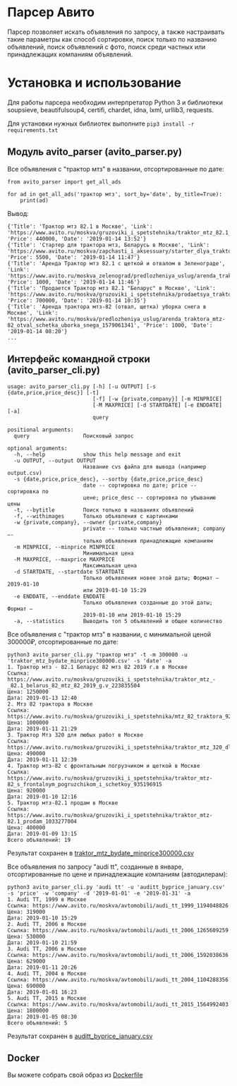 # Парсер Авито

Парсер позволяет искать объявления по запросу, а также настраивать такие параметры как способ сортировки,  поиск только по названию объявлений, поиск объявлений с фото, поиск среди частных или принадлежащих компаниям объявлений.

# Установка и использование

Для работы парсера необходим интерпретатор Python 3  и библиотеки soupsieve, beautifulsoup4, certifi, chardet, idna, lxml, urllib3, requests.

Для установки нужных библиотек выполните `pip3 install -r requirements.txt`

## Модуль avito_parser (avito_parser.py)

Все объявления с "трактор мтз" в названии, отсортированные по дате:

    from avito_parser import get_all_ads
    
    for ad in get_all_ads('трактор мтз', sort_by='date', by_title=True):
        print(ad)

Вывод:

    {'Title': 'Трактор мтз 82.1 в Москве', 'Link': 'https://www.avito.ru/moskva/gruzoviki_i_spetstehnika/traktor_mtz_82.1_1534975416', 'Price': 440000, 'Date': '2019-01-14 13:52'}
    {'Title': 'Стартер для трактора мтз, Беларусь в Москве', 'Link': 'https://www.avito.ru/moskva/zapchasti_i_aksessuary/starter_dlya_traktora_mtz_belarus_1685911202', 'Price': 5500, 'Date': '2019-01-14 11:47'}
    {'Title': 'Аренда Трактор мтз 82.1 с щеткой и отвалом в Зеленограде', 'Link': 'https://www.avito.ru/moskva_zelenograd/predlozheniya_uslug/arenda_traktor_mtz_82.1_s_schetkoy_i_otvalom_915721521', 'Price': 1000, 'Date': '2019-01-14 11:46'}
    {'Title': 'Продается Трактор мтз 82.1 "Беларус" в Москве', 'Link': 'https://www.avito.ru/moskva/gruzoviki_i_spetstehnika/prodaetsya_traktor_mtz_82.1_belarus_1638465257', 'Price': 700000, 'Date': '2019-01-14 10:35'}
    {'Title': 'Аренда трактора мтз-82 (отвал, щетка) уборка снега в Москве', 'Link': 'https://www.avito.ru/moskva/predlozheniya_uslug/arenda_traktora_mtz-82_otval_schetka_uborka_snega_1579061341', 'Price': 1000, 'Date': '2019-01-14 08:20'}
    ...

## Интерфейс командной строки (avito_parser_cli.py)

```python3 avito_parser_cli.py -h
usage: avito_parser_cli.py [-h] [-u OUTPUT] [-s {date,price,price_desc}] [-t]
                           [-f] [-w {private,company}] [-m MINPRICE]
                           [-M MAXPRICE] [-d STARTDATE] [-e ENDDATE] [-a]
                           query

positional arguments:
  query                 Поисковый запрос

optional arguments:
  -h, --help            show this help message and exit
  -u OUTPUT, --output OUTPUT
                        Название cvs файла для вывода (например output.csv)
  -s {date,price,price_desc}, --sortby {date,price,price_desc}
                        date -- сортировка по дате; price -- сортировка по
                        цене; price_desc -- сортировка по убыванию цены
  -t, --bytitle         Поиск только в названиях объявлений
  -f, --withimages      Только объявления с картинками
  -w {private,company}, --owner {private,company}
                        private -- только частные объявления; company –-
                        только объявления принадлежащие компаниям
  -m MINPRICE, --minprice MINPRICE
                        Минимальная цена
  -M MAXPRICE, --maxprice MAXPRICE
                        Максимальная цена
  -d STARTDATE, --startdate STARTDATE
                        Только объявления новее этой даты; Формат – 2019-01-10
                        или 2019-01-10 15:29
  -e ENDDATE, --enddate ENDDATE
                        Только объявления созданные до этой даты; Формат –
                        2019-01-10 или 2019-01-10 15:29
  -a, --statistics      Выводить топ 5 объявлений и общее количество
```

Все объявления с "трактор мтз" в названии, с минимальной ценой 300000₽, отсортированные по дате:

    python3 avito_parser_cli.py "трактор мтз" -t -m 300000 -u 'traktor_mtz_bydate_minprice300000.csv' -s 'date' -a
    1. Трактор мтз - 82.1 Беларус 82 мтз 82 2019 г.в в Москве
    Ссылка: https://www.avito.ru/moskva/gruzoviki_i_spetstehnika/traktor_mtz_-_82.1_belarus_82_mtz_82_2019_g.v_223835504
    Цена: 1250000
    Дата: 2019-01-13 12:40
    2. Мтз 82 трактора в Москве
    Ссылка: https://www.avito.ru/moskva/gruzoviki_i_spetstehnika/mtz_82_traktora_928803851
    Цена: 1000000
    Дата: 2019-01-11 21:29
    3. Трактор Мтз 320 для любых работ в Москве
    Ссылка: https://www.avito.ru/moskva/gruzoviki_i_spetstehnika/traktor_mtz_320_dlya_lyubyh_rabot_1418969020
    Цена: 490000
    Дата: 2019-01-11 12:39
    4. Трактор мтз-82 с фронтальным погрузчиком и щеткой в Москве
    Ссылка: https://www.avito.ru/moskva/gruzoviki_i_spetstehnika/traktor_mtz-82_s_frontalnym_pogruzchikom_i_schetkoy_935196915
    Цена: 920000
    Дата: 2019-01-10 12:16
    5. Трактор мтз-82.1 продам в Москве
    Ссылка: https://www.avito.ru/moskva/gruzoviki_i_spetstehnika/traktor_mtz-82.1_prodam_1033277004
    Цена: 400000
    Дата: 2019-01-09 13:15
    Всего объявлений: 19

Результат сохранен в [traktor_mtz_bydate_minprice300000.csv](https://github.com/denis5417/avito_parser/blob/master/outputs/traktor_mtz_bydate_minprice300000.csv)

Все объявления по запросу "audi tt", созданные в январе, отсортированные по цене и принадлежащие компаниям (автодилерам):

    python3 avito_parser_cli.py 'audi tt' -u 'auditt_byprice_january.csv' -s 'price' -w 'company' -d '2019-01-01' -e '2019-01-31' -a 
    1. Audi TT, 1999 в Москве
    Ссылка: https://www.avito.ru/moskva/avtomobili/audi_tt_1999_1194048826
    Цена: 319000
    Дата: 2019-01-10 15:29
    2. Audi TT, 2006 в Москве
    Ссылка: https://www.avito.ru/moskva/avtomobili/audi_tt_2006_1265609259
    Цена: 530000
    Дата: 2019-01-10 21:59
    3. Audi TT, 2006 в Москве
    Ссылка: https://www.avito.ru/moskva/avtomobili/audi_tt_2006_1592038636
    Цена: 629000
    Дата: 2019-01-11 20:26
    4. Audi TT, 2004 в Москве
    Ссылка: https://www.avito.ru/moskva/avtomobili/audi_tt_2004_1104288356
    Цена: 690000
    Дата: 2019-01-01 16:23
    5. Audi TT, 2015 в Москве
    Ссылка: https://www.avito.ru/moskva/avtomobili/audi_tt_2015_1564992403
    Цена: 1800000
    Дата: 2019-01-05 08:30
    Всего объявлений: 5

Результат сохранен в [auditt_byprice_january.csv](https://github.com/denis5417/avito_parser/blob/master/outputs/auditt_byprice_january.csv)

## Docker

Вы можете собрать свой образ из [Dockerfile](https://github.com/denis5417/avito_parser/blob/master/Dockerfile)

